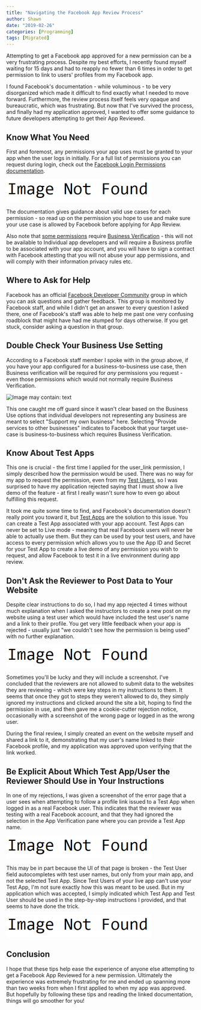```yaml
---
title: "Navigating the Facebook App Review Process"
author: Shawn
date: "2019-02-26"
categories: [Programming]
tags: [Migrated]
---
```


Attempting to get a Facebook app approved for a new permission can be a very frustrating process. Despite my best efforts, I recently found myself waiting for 15 days and had to reapply no fewer than 6 times in order to get permission to link to users' profiles from my Facebook app.

I found Facebook's documentation - while voluminous - to be very disorganized which made it difficult to find exactly what I needed to move forward. Furthermore, the review process itself feels very opaque and bureaucratic, which was frustrating. But now that I've survived the process, and finally had my application approved, I wanted to offer some guidance to future developers attempting to get their App Reviewed.

## Know What You Need

First and foremost, any permissions your app uses must be granted to your app when the user logs in initially. For a full list of permissions you can request during login, check out the [Facebook Login Permissions documentation](https://developers.facebook.com/docs/facebook-login/permissions).

![chrome_2019-02-25_22-18-01](/assets/img/posts/image-not-found.png)

The documentation gives guidance about valid use cases for each permission - so read up on the permission you hope to use and make sure your use case is allowed by Facebook before applying for App Review.

Also note that [some permissions](https://developers.facebook.com/docs/facebook-login/changelog?hc_location=ufi#2018-07-02) require [Business Verification](https://developers.facebook.com/docs/apps/review/#business-verification) - this will not be available to Individual app developers and will require a Business profile to be associated with your app account, and you will have to sign a contract with Facebook attesting that you will not abuse your app permissions, and will comply with their information privacy rules etc.

## Where to Ask for Help

Facebook has an official [Facebook Developer Community](https://www.facebook.com/groups/fbdevelopers/) group in which you can ask questions and gather feedback. This group is monitored by Facebook staff, and while I didn't get an answer to every question I asked there, one of Facebook's staff was able to help me past one very confusing roadblock that might have had me stumped for days otherwise. If you get stuck, consider asking a question in that group.

## Double Check Your Business Use Setting

According to a Facebook staff member I spoke with in the group above, if you have your app configured for a business-to-business use case, then Business verification will be required for _any_ permissions you request - even those permissions which would not normally require Business Verification.

![Image may contain: text](https://scontent-dfw5-2.xx.fbcdn.net/v/t1.0-9/51807934_10218121295533315_1616040689898881024_n.jpg?_nc_cat=100&_nc_ht=scontent-dfw5-2.xx&oh=a1b0a0311d107851e6ca62189b76573d&oe=5CE6CDAF)

This one caught me off guard since it wasn't clear based on the Business Use options that individual developers not representing any business are meant to select "Support my own business" here. Selecting "Provide services to other businesses" indicates to Facebook that your target use-case is business-to-business which requires Business Verification.

## Know About Test Apps

This one is crucial - the first time I applied for the user\_link permission, I simply described how the permission would be used. There was no way for my app to request the permission, even from my [Test Users](https://developers.facebook.com/docs/apps/test-users), so I was surprised to have my application rejected saying that I must show a live demo of the feature - at first I really wasn't sure how to even go about fulfilling this request.

It took me quite some time to find, and Facebook's documentation doesn't really point you toward it, but [Test Apps](https://developers.facebook.com/docs/apps/test-apps/) are the solution to this issue. You can create a Test App associated with your app account. Test Apps can never be set to Live mode - meaning that real Facebook users will never be able to actually use them. But they can be used by your test users, and have access to every permission which allows you to use the App ID and Secret for your Test App to create a live demo of any permission you wish to request, and allow Facebook to test it in a live environment during app review.

## Don't Ask the Reviewer to Post Data to Your Website

Despite clear instructions to do so, I had my app rejected 4 times without much explanation when I asked the instructors to create a new post on my website using a test user which would have included the test user's name and a link to their profile. You get very little feedback when your app is rejected - usually just "we couldn't see how the permission is being used" with no further explanation.

![](/assets/img/posts/image-not-found.png)

Sometimes you'll be lucky and they will include a screenshot. I've concluded that the reviewers are not allowed to submit data to the websites they are reviewing - which were key steps in my instructions to them. It seems that once they got to steps they weren't allowed to do, they simply ignored my instructions and clicked around the site a bit, hoping to find the permission in use, and then gave me a cookie-cutter rejection notice, occasionally with a screenshot of the wrong page or logged in as the wrong user.

During the final review, I simply created an event on the website myself and shared a link to it, demonstrating that my user's name linked to their Facebook profile, and my application was approved upon verifying that the link worked.

## Be Explicit About Which Test App/User the Reviewer Should Use in Your Instructions

In one of my rejections, I was given a screenshot of the error page that a user sees when attempting to follow a profile link issued to a Test App when logged in as a real Facebook user. This indicates that the reviewer was testing with a real Facebook account, and that they had ignored the selection in the App Verification pane where you can provide a Test App name.

![](/assets/img/posts/image-not-found.png)

This may be in part because the UI of that page is broken - the Test User field autocompletes with test user names, but only from your main app, and not the selected Test App. Since Test Users of your live app can't use your Test App, I'm not sure exactly how this was meant to be used. But in my application which was accepted, I simply indicated which Test App and Test User should be used in the step-by-step instructions I provided, and that seems to have done the trick.

![](/assets/img/posts/image-not-found.png)

## Conclusion

I hope that these tips help ease the experience of anyone else attempting to get a Facebook App Reviewed for a new permission. Ultimately the experience was extremely frustrating for me and ended up spanning more than two weeks from when I first applied to when my app was approved. But hopefully by following these tips and reading the linked documentation, things will go smoother for you!
